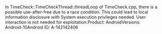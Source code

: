 In TimeCheck::TimeCheckThread::threadLoop of TimeCheck.cpp, there is a possible use-after-free due to a race condition. This could lead to local information disclosure with System execution privileges needed. User interaction is not needed for exploitation.Product: AndroidVersions: Android-10Android ID: A-142142406